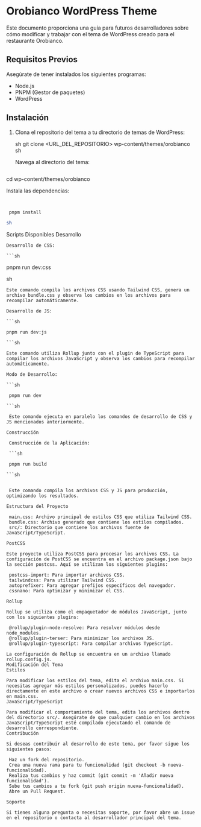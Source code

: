 # Orobianco WordPress Theme

Este documento proporciona una guía para futuros desarrolladores sobre cómo modificar y trabajar con el tema de WordPress creado para el restaurante Orobianco.

## Requisitos Previos

Asegúrate de tener instalados los siguientes programas:

- Node.js
- PNPM (Gestor de paquetes)
- WordPress

## Instalación

1. Clona el repositorio del tema a tu directorio de temas de WordPress:

   sh
   git clone <URL_DEL_REPOSITORIO> wp-content/themes/orobianco
   sh

   Navega al directorio del tema:

   ```

   ```

cd wp-content/themes/orobianco

Instala las dependencias:

```sh


 pnpm install

sh
```

Scripts Disponibles
Desarrollo

    Desarrollo de CSS:

    ```sh

pnpm run dev:css

sh

````
Este comando compila los archivos CSS usando Tailwind CSS, genera un archivo bundle.css y observa los cambios en los archivos para recompilar automáticamente.

Desarrollo de JS:

```sh

pnpm run dev:js

```sh

Este comando utiliza Rollup junto con el plugin de TypeScript para compilar los archivos JavaScript y observa los cambios para recompilar automáticamente.

Modo de Desarrollo:

```sh

 pnpm run dev

```sh

 Este comando ejecuta en paralelo los comandos de desarrollo de CSS y JS mencionados anteriormente.

Construcción

 Construcción de la Aplicación:

 ```sh

 pnpm run build

```sh


 Este comando compila los archivos CSS y JS para producción, optimizando los resultados.

Estructura del Proyecto

 main.css: Archivo principal de estilos CSS que utiliza Tailwind CSS.
 bundle.css: Archivo generado que contiene los estilos compilados.
 src/: Directorio que contiene los archivos fuente de JavaScript/TypeScript.

PostCSS

Este proyecto utiliza PostCSS para procesar los archivos CSS. La configuración de PostCSS se encuentra en el archivo package.json bajo la sección postcss. Aquí se utilizan los siguientes plugins:

 postcss-import: Para importar archivos CSS.
 tailwindcss: Para utilizar Tailwind CSS.
 autoprefixer: Para agregar prefijos específicos del navegador.
 cssnano: Para optimizar y minimizar el CSS.

Rollup

Rollup se utiliza como el empaquetador de módulos JavaScript, junto con los siguientes plugins:

 @rollup/plugin-node-resolve: Para resolver módulos desde node_modules.
 @rollup/plugin-terser: Para minimizar los archivos JS.
 @rollup/plugin-typescript: Para compilar archivos TypeScript.

La configuración de Rollup se encuentra en un archivo llamado rollup.config.js.
Modificación del Tema
Estilos

Para modificar los estilos del tema, edita el archivo main.css. Si necesitas agregar más estilos personalizados, puedes hacerlo directamente en este archivo o crear nuevos archivos CSS e importarlos en main.css.
JavaScript/TypeScript

Para modificar el comportamiento del tema, edita los archivos dentro del directorio src/. Asegúrate de que cualquier cambio en los archivos JavaScript/TypeScript esté compilado ejecutando el comando de desarrollo correspondiente.
Contribución

Si deseas contribuir al desarrollo de este tema, por favor sigue los siguientes pasos:

 Haz un fork del repositorio.
 Crea una nueva rama para tu funcionalidad (git checkout -b nueva-funcionalidad).
 Realiza tus cambios y haz commit (git commit -m 'Añadir nueva funcionalidad').
 Sube tus cambios a tu fork (git push origin nueva-funcionalidad).
 Abre un Pull Request.

Soporte

Si tienes alguna pregunta o necesitas soporte, por favor abre un issue en el repositorio o contacta al desarrollador principal del tema.
````

